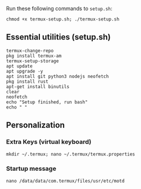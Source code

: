 Run these following commands to `setup.sh`:

```
chmod +x termux-setup.sh; ./termux-setup.sh
```
## Essential utilities (setup.sh)
```
termux-change-repo
pkg install termux-am
termux-setup-storage
apt update
apt upgrade -y
apt install git python3 nodejs neofetch
pkg install rust
apt-get install binutils
clear
neofetch
echo "Setup finished, run bash"
echo " "
```

## Personalization
### Extra Keys (virtual keyboard)
```
mkdir ~/.termux; nano ~/.termux/termux.properties
```
### Startup message
```
nano /data/data/com.termux/files/usr/etc/motd
```
